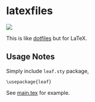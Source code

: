 # latexfiles

![](https://github.com/activatedgeek/latexfiles/workflows/PDF/badge.svg)

This is like [dotfiles](https://dotfiles.github.io) but for LaTeX.

## Usage Notes

Simply include `leaf.sty` package,

```
\usepackage{leaf}
```

See [main.tex](./main.tex) for example.
